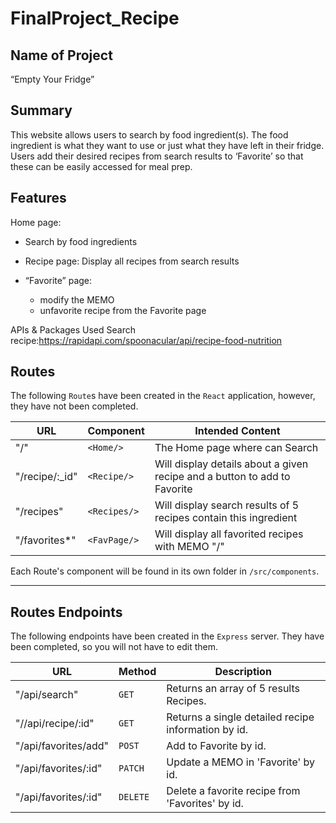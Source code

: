 # FinalProject_Recipe
## Name of Project
“Empty Your Fridge”
## Summary
This website allows users to search by food ingredient(s). The food ingredient is what they want to use or just what they have left in their fridge. Users add their desired recipes from search results to ‘Favorite’ so that these can be easily accessed for meal prep.
## Features
Home page: 
 - Search by food ingredients

- Recipe page:
Display all recipes from search results

- “Favorite” page:
  - modify the MEMO
  - unfavorite recipe from the Favorite page

APIs & Packages Used
Search recipe:https://rapidapi.com/spoonacular/api/recipe-food-nutrition

## Routes

The following `Route`s have been created in the `React` application, however, they have not been completed.

| URL             | Component         | Intended Content                                             |
| --------------- | ----------------- | ------------------------------------------------------------ |
| "/"             | `<Home/>`         | The Home page  where can Search                 |
| "/recipe/:_id"   | `<Recipe/>` | Will display details about a given recipe and a button to add to Favorite |
| "/recipes"        | `<Recipes/>`        | Will display search results of 5 recipes contain this ingredient         |
| "/favorites*"            | `<FavPage/>`     | Will display all favorited recipes with MEMO "/"             |

Each Route's component will be found in its own folder in `/src/components`.

---

## Routes Endpoints

The following endpoints have been created in the `Express` server. They have been completed, so you will not have to edit them.

| URL            | Method | Description                                      |
| -------------- | ------ | ------------------------------------------------ |
| "/api/search"      | `GET`  | Returns an array of 5 results Recipes.  |
| "//api/recipe/:id" | `GET`  | Returns a single detailed recipe information by id. |
| "/api/favorites/add"      | `POST` | Add to Favorite by id.  |
| "/api/favorites/:id"      | `PATCH` | Update a MEMO in 'Favorite' by id.  |
| "/api/favorites/:id"      | `DELETE` | Delete a favorite recipe from 'Favorites' by id.  |